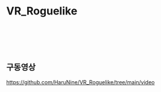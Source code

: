# VR_Roguelike
</br></br></br></br>

## 구동영상
https://github.com/HaruNine/VR_Roguelike/tree/main/video
